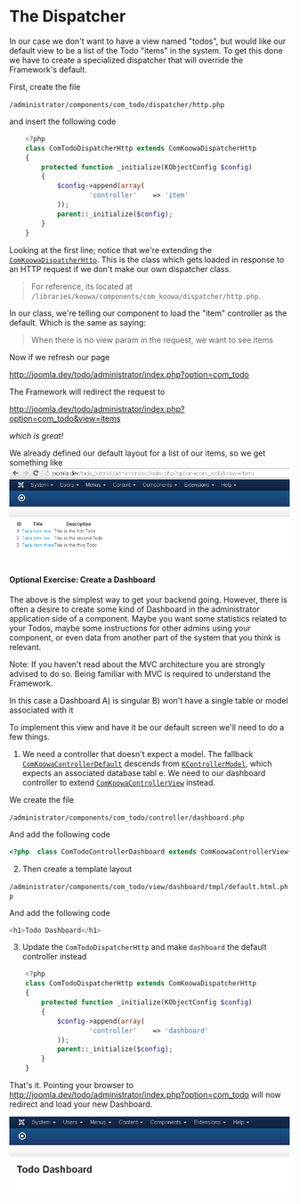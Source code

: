# The Dispatcher

In our case we don't want to have a view named "todos", but would like our default view to be a list of the Todo "items" in the system.
To get this done we have to create a specialized dispatcher that will override the Framework's default.

First, create the file

`/administrator/components/com_todo/dispatcher/http.php`

and insert the following code

```php
    <?php
    class ComTodoDispatcherHttp extends ComKoowaDispatcherHttp
    {
        protected function _initialize(KObjectConfig $config)
        {
            $config->append(array(
                    'controller'	=> 'item'
            ));
            parent::_initialize($config);
        }
    }
```

Looking at the first line; notice that we're extending the [`ComKoowaDispatcherHttp`](http://api.nooku.org/class-ComKoowaDispatcherHttp.html). This is the class which gets loaded
in response to an HTTP request if we don't make our own dispatcher class.

>For reference, its located at `/libraries/koowa/components/com_koowa/dispatcher/http.php`.

In our class, we're telling our component to load the "item" controller as the default. Which is the same as saying:

>When there is no view param in the request, we want to see items

Now if we refresh our page

http://joomla.dev/todo/administrator/index.php?option=com_todo

The Framework will redirect the request to

http://joomla.dev/todo/administrator/index.php?option=com_todo&view=items

_which is great!_

We already defined our default layout for a list of our items, so we get something like
![Success, our first Todos Table.](/resources/images/todotutorial/backend-todos-first-list.png)

#### Optional Exercise: Create a Dashboard

The above is the simplest way to get your backend going. However, there is often a desire to create some kind of Dashboard
in the administrator application side of a component. Maybe you want some statistics related to your Todos, maybe some instructions
for other admins using your component, or even data from another part of the system that you think is relevant.

Note: If you haven't read about the MVC architecture you are strongly advised to do so. Being familiar with MVC is required
to understand the Framework.

In this case a Dashboard
A) is singular
B) won't have a single table or model associated with it

To implement this view and have it be our default screen we'll need to do a few things.

1) We need a controller that doesn't expect a model. The fallback [`ComKoowaControllerDefault`](http://api.nooku.org/class-ComKoowaControllerDefault.html)
descends from [`KControllerModel`](http://api.nooku.org/class-KControllerModel.html), which expects an associated database tabl
e.
We need to our dashboard controller to extend [`ComKoowaControllerView`](http://api.nooku.org/class-ComKoowaControllerView.html) instead.

We create the file

`/administrator/components/com_todo/controller/dashboard.php`

And add the following code

```php
<?php  class ComTodoControllerDashboard extends ComKoowaControllerView{}
```

2) Then create a template layout

`/administrator/components/com_todo/view/dashboard/tmpl/default.html.php`

And add the following code

```php
<h1>Todo Dashboard</h1>
```

3) Update the `ComTodoDispatcherHttp` and make `dashboard` the default controller instead

```php
    <?php
    class ComTodoDispatcherHttp extends ComKoowaDispatcherHttp
    {
        protected function _initialize(KObjectConfig $config)
        {
            $config->append(array(
                    'controller'	=> 'dashboard'
            ));
            parent::_initialize($config);
        }
    }
```

That's it. Pointing your browser to http://joomla.dev/todo/administrator/index.php?option=com_todo will now redirect and load your new Dashboard.

![Todos Default Dashboard.](/resources/images/todotutorial/backend-todos-dashboard.png)
